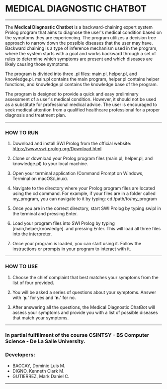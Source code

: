 # **MEDICAL DIAGNOSTIC CHATBOT**
---

The **Medical Diagnostic Chatbot** is a backward-chaining expert system Prolog program that aims to diagnose the user's medical condition based on the symptoms they are experiencing. The program utilizes a decision tree approach to narrow down the possible diseases that the user may have. Backward chaining is a type of inference mechanism used in the program, where the system starts with a goal and works backward through a set of rules to determine which symptoms are present and which diseases are likely causing those symptoms.

The program is divided into three .pl files: main.pl, helper.pl, and knowledge.pl. main.pl contains the main program, helper.pl contains helper functions, and knowledge.pl contains the knowledge base of the program.

The program is designed to provide a quick and easy preliminary assessment of a user's medical condition. However, it should not be used as a substitute for professional medical advice. The user is encouraged to seek medical attention from a qualified healthcare professional for a proper diagnosis and treatment plan.

---

### HOW TO RUN
1. Download and install SWI Prolog from the official website: https://www.swi-prolog.org/Download.html

2. Clone or download your Prolog program files (main.pl, helper.pl, and knowledge.pl) to your local machine.

3. Open your terminal application (Command Prompt on Windows, Terminal on macOS/Linux).

4. Navigate to the directory where your Prolog program files are located using the cd command. For example, if your files are in a folder called my_program, you can navigate to it by typing: cd /path/to/my_program

5. Once you are in the correct directory, start SWI Prolog by typing swipl in the terminal and pressing Enter.

6. Load your program files into SWI Prolog by typing [main,helper,knowledge]. and pressing Enter. This will load all three files into the interpreter.

7. Once your program is loaded, you can start using it. Follow the instructions or prompts in your program to interact with it.

---

### HOW TO USE
1. Choose the chief complaint that best matches your symptoms from the list of four provided.

2. You will be asked a series of questions about your symptoms. Answer with '**y.**' for yes and '**n.**' for no.

3. After answering all the questions, the Medical Diagnostic ChatBot will assess your symptoms and provide you with a list of possible diseases that match your symptoms.
---

### In partial fulfillment of the course CSINTSY - BS Computer Science - De La Salle University.
### Developers:
* BACCAY, Dominic Luis M.
* DIGNO, Kenneth Clark M.
* GUTIERREZ, Mark Daniel C.

---